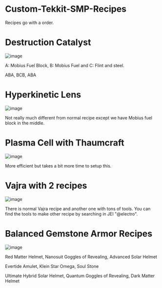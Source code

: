 # Custom-Tekkit-SMP-Recipes
Recipes go with a order.

# Destruction Catalyst
![image](https://github.com/user-attachments/assets/b429c2c2-3dbb-4a70-b268-918c8cc4321a)

A: Mobius Fuel Block, B: Mobius Fuel and C: Flint and steel.

ABA,
BCB,
ABA

# Hyperkinetic Lens
![image](https://github.com/user-attachments/assets/fc3b4a5f-f77c-465f-a8c5-67d22c82e260)

Not really much different from normal recipe except we have Mobius fuel block in the middle.

# Plasma Cell with Thaumcraft
![image](https://github.com/user-attachments/assets/06c67ece-780e-4ae5-8f62-28bd40f3e266)

More efficient but takes a bit more time to setup this.

# Vajra with 2 recipes
![image](https://github.com/user-attachments/assets/701627e8-fcdb-4139-bef2-05533a083bc0)

There is normal Vajra recipe and another one with tons of tools. You can find the tools to make other recipe by searching in JEI "@electro".

# Balanced Gemstone Armor Recipes
![image](https://github.com/user-attachments/assets/fe5542c0-d9bc-4551-83a8-87bab5eb4620)

Red Matter Helmet, Nanosuit Goggles of Revealing, Advanced Solar Helmet

Evertide Amulet, Klein Star Omega, Soul Stone

Ultimate Hybrid Solar Helmet, Quantum Goggles of Revealing, Dark Matter Helmet



